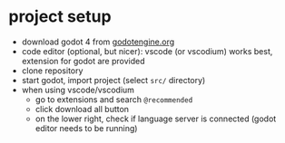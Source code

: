 # project setup
- download godot 4 from [godotengine.org](https://godotengine.org/download)
- code editor (optional, but nicer): vscode (or vscodium) works best, extension for godot are provided
- clone repository
- start godot, import project (select `src/` directory)
- when using vscode/vscodium
	- go to extensions and search `@recommended`
	- click download all button
	- on the lower right, check if language server is connected (godot editor needs to be running)